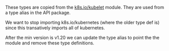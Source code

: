 These types are copied from the [k8s.io/kubelet](https://pkg.go.dev/k8s.io/kubelet@v0.21.0/pkg/apis/stats/v1alpha1) module.
They are used from a type alias in the API package.

We want to stop importing k8s.io/kubernetes (where the older type def is) since this transatively imports all of kubernetes.

After the min version is v1.20 we can update the type alias to point the the module and remove these type definitions.